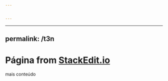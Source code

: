 ```yaml
---


---
```


<hr>
<h2 id="permalink-t3n">permalink: /t3n</h2>
<h1 id="página-from-stackedit.io">Página from <a href="http://StackEdit.io">StackEdit.io</a></h1>
<p>mais conteúdo</p>


